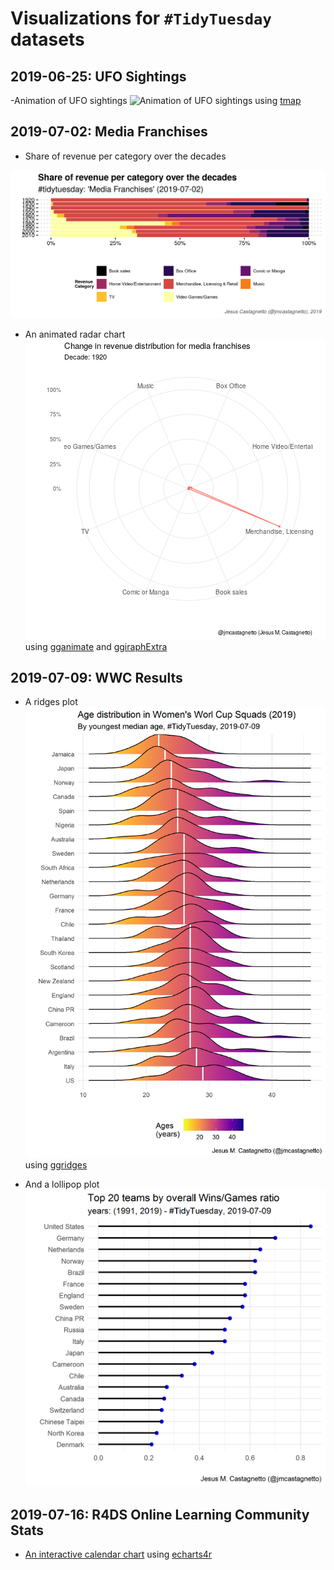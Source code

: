 # Visualizations for `#TidyTuesday` datasets

## 2019-06-25: UFO Sightings

-Animation of UFO sightings
![Animation of UFO sightings](2019-06-25_ufo-sightings/animation-ufo-sightings_1910-2014.gif) using [tmap](https://github.com/mtennekes/tmap)


## 2019-07-02: Media Franchises

- Share of revenue per category over the decades

![Share of revenue per category over the decades](2019-07-02_media-franchises/20190702-tidytuesday-media-franchises-category-decades.png)

- An animated radar chart
![An animated radar chart](2019-07-02_media-franchises/radar-chart.gif)
using [gganimate](https://gganimate.com/) and [ggiraphExtra](https://github.com/cardiomoon/ggiraphExtra)

## 2019-07-09: WWC Results

- A ridges plot
![Rigdges plot of WWC results](2019-07-09-womens_world_cup_results/20190709-wwcr-ridges_plot.png) using [ggridges](https://github.com/clauswilke/ggridges)

- And a lollipop plot
![Lollipop plot of WWC results](2019-07-09-womens_world_cup_results/20190709-wwcr-lollipop_plot.png)

## 2019-07-16: R4DS Online Learning Community Stats

- [An interactive calendar chart](2019-07-16-r4ds-members/calendar-chart.html) using [echarts4r](https://echarts4r.john-coene.com/index.html)
